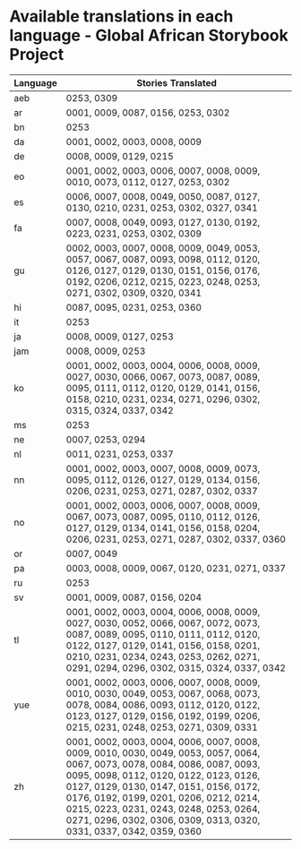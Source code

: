 # Available translations in each language - Global African Storybook Project

Language | Stories Translated
-------- | ------------
aeb | 0253, 0309
ar | 0001, 0009, 0087, 0156, 0253, 0302
bn | 0253
da | 0001, 0002, 0003, 0008, 0009
de | 0008, 0009, 0129, 0215
eo | 0001, 0002, 0003, 0006, 0007, 0008, 0009, 0010, 0073, 0112, 0127, 0253, 0302
es | 0006, 0007, 0008, 0049, 0050, 0087, 0127, 0130, 0210, 0231, 0253, 0302, 0327, 0341
fa | 0007, 0008, 0049, 0093, 0127, 0130, 0192, 0223, 0231, 0253, 0302, 0309
gu | 0002, 0003, 0007, 0008, 0009, 0049, 0053, 0057, 0067, 0087, 0093, 0098, 0112, 0120, 0126, 0127, 0129, 0130, 0151, 0156, 0176, 0192, 0206, 0212, 0215, 0223, 0248, 0253, 0271, 0302, 0309, 0320, 0341
hi | 0087, 0095, 0231, 0253, 0360
it | 0253
ja | 0008, 0009, 0127, 0253
jam | 0008, 0009, 0253
ko | 0001, 0002, 0003, 0004, 0006, 0008, 0009, 0027, 0030, 0066, 0067, 0073, 0087, 0089, 0095, 0111, 0112, 0120, 0129, 0141, 0156, 0158, 0210, 0231, 0234, 0271, 0296, 0302, 0315, 0324, 0337, 0342
ms | 0253
ne | 0007, 0253, 0294
nl | 0011, 0231, 0253, 0337
nn | 0001, 0002, 0003, 0007, 0008, 0009, 0073, 0095, 0112, 0126, 0127, 0129, 0134, 0156, 0206, 0231, 0253, 0271, 0287, 0302, 0337
no | 0001, 0002, 0003, 0006, 0007, 0008, 0009, 0067, 0073, 0087, 0095, 0110, 0112, 0126, 0127, 0129, 0134, 0141, 0156, 0158, 0204, 0206, 0231, 0253, 0271, 0287, 0302, 0337, 0360
or | 0007, 0049
pa | 0003, 0008, 0009, 0067, 0120, 0231, 0271, 0337
ru | 0253
sv | 0001, 0009, 0087, 0156, 0204
tl | 0001, 0002, 0003, 0004, 0006, 0008, 0009, 0027, 0030, 0052, 0066, 0067, 0072, 0073, 0087, 0089, 0095, 0110, 0111, 0112, 0120, 0122, 0127, 0129, 0141, 0156, 0158, 0201, 0210, 0231, 0234, 0243, 0253, 0262, 0271, 0291, 0294, 0296, 0302, 0315, 0324, 0337, 0342
yue | 0001, 0002, 0003, 0006, 0007, 0008, 0009, 0010, 0030, 0049, 0053, 0067, 0068, 0073, 0078, 0084, 0086, 0093, 0112, 0120, 0122, 0123, 0127, 0129, 0156, 0192, 0199, 0206, 0215, 0231, 0248, 0253, 0271, 0309, 0331
zh | 0001, 0002, 0003, 0004, 0006, 0007, 0008, 0009, 0010, 0030, 0049, 0053, 0057, 0064, 0067, 0073, 0078, 0084, 0086, 0087, 0093, 0095, 0098, 0112, 0120, 0122, 0123, 0126, 0127, 0129, 0130, 0147, 0151, 0156, 0172, 0176, 0192, 0199, 0201, 0206, 0212, 0214, 0215, 0223, 0231, 0243, 0248, 0253, 0264, 0271, 0296, 0302, 0306, 0309, 0313, 0320, 0331, 0337, 0342, 0359, 0360
